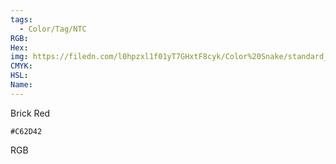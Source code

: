 ```yaml
---
tags:
  - Color/Tag/NTC
RGB:
Hex:
img: https://filedn.com/l0hpzxl1f01yT7GHxtF8cyk/Color%20Snake/standard_csv_to_svg/%23/C62D42.svg
CMYK:
HSL:
Name:
---
```

Brick Red
```palette
#C62D42
```
RGB
